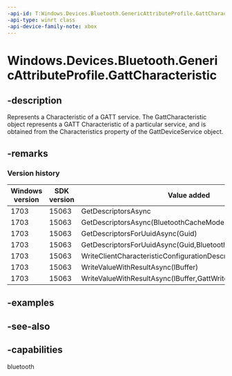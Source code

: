 ```yaml
---
-api-id: T:Windows.Devices.Bluetooth.GenericAttributeProfile.GattCharacteristic
-api-type: winrt class
-api-device-family-note: xbox
---
```


<!-- Class syntax.
public class GattCharacteristic : Windows.Devices.Bluetooth.GenericAttributeProfile.IGattCharacteristic, Windows.Devices.Bluetooth.GenericAttributeProfile.IGattCharacteristic2, Windows.Devices.Bluetooth.GenericAttributeProfile.IGattCharacteristic3
-->

# Windows.Devices.Bluetooth.GenericAttributeProfile.GattCharacteristic

## -description
Represents a Characteristic of a GATT service. The GattCharacteristic object represents a GATT Characteristic of a particular service, and is obtained from the Characteristics property of the GattDeviceService object.

## -remarks

### Version history

| Windows version | SDK version | Value added |
| -- | -- | -- |
| 1703 | 15063 | GetDescriptorsAsync |
| 1703 | 15063 | GetDescriptorsAsync(BluetoothCacheMode) |
| 1703 | 15063 | GetDescriptorsForUuidAsync(Guid) |
| 1703 | 15063 | GetDescriptorsForUuidAsync(Guid,BluetoothCacheMode) |
| 1703 | 15063 | WriteClientCharacteristicConfigurationDescriptorWithResultAsync |
| 1703 | 15063 | WriteValueWithResultAsync(IBuffer) |
| 1703 | 15063 | WriteValueWithResultAsync(IBuffer,GattWriteOption) |

## -examples

## -see-also

## -capabilities
bluetooth
